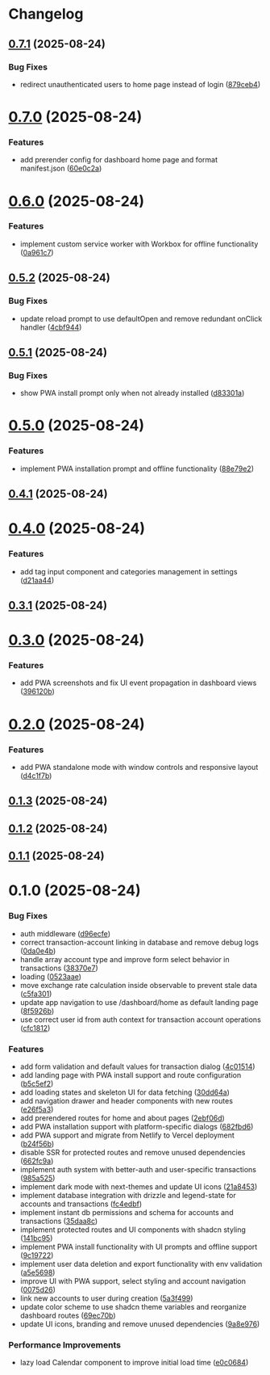 # Changelog

## [0.7.1](https://github.com/FatahChan/finflow/compare/0.7.0...0.7.1) (2025-08-24)


### Bug Fixes

* redirect unauthenticated users to home page instead of login ([879ceb4](https://github.com/FatahChan/finflow/commit/879ceb4dbf9104dfcb0bfb9bfc2897b3afbdf911))

# [0.7.0](https://github.com/FatahChan/finflow/compare/0.6.0...0.7.0) (2025-08-24)


### Features

* add prerender config for dashboard home page and format manifest.json ([60e0c2a](https://github.com/FatahChan/finflow/commit/60e0c2ac158406cee5e3c8fa6142396ce5698601))

# [0.6.0](https://github.com/FatahChan/finflow/compare/0.5.2...0.6.0) (2025-08-24)


### Features

* implement custom service worker with Workbox for offline functionality ([0a961c7](https://github.com/FatahChan/finflow/commit/0a961c7a610dde4efff359ddd6b655a3722a20b6))

## [0.5.2](https://github.com/FatahChan/finflow/compare/0.5.1...0.5.2) (2025-08-24)


### Bug Fixes

* update reload prompt to use defaultOpen and remove redundant onClick handler ([4cbf944](https://github.com/FatahChan/finflow/commit/4cbf9440a401e9235d11bb9c61425ec738452cc3))

## [0.5.1](https://github.com/FatahChan/finflow/compare/0.5.0...0.5.1) (2025-08-24)


### Bug Fixes

* show PWA install prompt only when not already installed ([d83301a](https://github.com/FatahChan/finflow/commit/d83301ad4dbe9a2143320e172f47b0f856588346))

# [0.5.0](https://github.com/FatahChan/finflow/compare/0.4.1...0.5.0) (2025-08-24)


### Features

* implement PWA installation prompt and offline functionality ([88e79e2](https://github.com/FatahChan/finflow/commit/88e79e2a4ee97c7f4f2c6e5454622238fb1fa1fc))

## [0.4.1](https://github.com/FatahChan/finflow/compare/0.4.0...0.4.1) (2025-08-24)

# [0.4.0](https://github.com/FatahChan/finflow/compare/0.3.1...0.4.0) (2025-08-24)


### Features

* add tag input component and categories management in settings ([d21aa44](https://github.com/FatahChan/finflow/commit/d21aa447d3c52923162f2865a031d9f2a3600543))

## [0.3.1](https://github.com/FatahChan/finflow/compare/0.3.0...0.3.1) (2025-08-24)

# [0.3.0](https://github.com/FatahChan/finflow/compare/0.2.0...0.3.0) (2025-08-24)


### Features

* add PWA screenshots and fix UI event propagation in dashboard views ([396120b](https://github.com/FatahChan/finflow/commit/396120bc7084fb7a25b074a6d4c662c672e248e0))

# [0.2.0](https://github.com/FatahChan/finflow/compare/0.1.3...0.2.0) (2025-08-24)


### Features

* add PWA standalone mode with window controls and responsive layout ([d4c1f7b](https://github.com/FatahChan/finflow/commit/d4c1f7b7e52aa0dc0689d21a8a202d8c472a0e74))

## [0.1.3](https://github.com/FatahChan/finflow/compare/0.1.2...0.1.3) (2025-08-24)

## [0.1.2](https://github.com/FatahChan/finflow/compare/0.1.0...0.1.2) (2025-08-24)

## [0.1.1](https://github.com/FatahChan/finflow/compare/0.1.0...0.1.1) (2025-08-24)

# 0.1.0 (2025-08-24)


### Bug Fixes

* auth middleware ([d96ecfe](https://github.com/FatahChan/finflow/commit/d96ecfe73b8a74ce64ec4466e9b6c09c979b407a))
* correct transaction-account linking in database and remove debug logs ([0da0e4b](https://github.com/FatahChan/finflow/commit/0da0e4bcffa63ba5fe51a1514425da9e14f548a3))
* handle array account type and improve form select behavior in transactions ([38370e7](https://github.com/FatahChan/finflow/commit/38370e7abe7edae06dcd54ba2916019b413d6085))
* loading ([0523aae](https://github.com/FatahChan/finflow/commit/0523aae25d3734ff2377e50113fc7a9239f350e7))
* move exchange rate calculation inside observable to prevent stale data ([c5fa301](https://github.com/FatahChan/finflow/commit/c5fa3014bd0b35092dbc371f1ed69adb99a60116))
* update app navigation to use /dashboard/home as default landing page ([8f5926b](https://github.com/FatahChan/finflow/commit/8f5926b62f2a94337c3e511f6f63f31ae96dabf0))
* use correct user id from auth context for transaction account operations ([cfc1812](https://github.com/FatahChan/finflow/commit/cfc18127e89dc75ea0d22d8557af8531d90d4d86))


### Features

* add form validation and default values for transaction dialog ([4c01514](https://github.com/FatahChan/finflow/commit/4c0151435bc0735b35a7df8c397fafa8dc36cab2))
* add landing page with PWA install support and route configuration ([b5c5ef2](https://github.com/FatahChan/finflow/commit/b5c5ef245616eaa03f254a7a9a8168e187726d68))
* add loading states and skeleton UI for data fetching ([30dd64a](https://github.com/FatahChan/finflow/commit/30dd64a0b4708a2c9ca21d3fa22701ecab19bcf6))
* add navigation drawer and header components with new routes ([e26f5a3](https://github.com/FatahChan/finflow/commit/e26f5a367173600e5587bc66168559dc36deded8))
* add prerendered routes for home and about pages ([2ebf06d](https://github.com/FatahChan/finflow/commit/2ebf06dfe7cba949dfa12b7356975bfb5a0b6b23))
* add PWA installation support with platform-specific dialogs ([682fbd6](https://github.com/FatahChan/finflow/commit/682fbd637525d5fb45fa9ca0af500417f3c3d733))
* add PWA support and migrate from Netlify to Vercel deployment ([b24f56b](https://github.com/FatahChan/finflow/commit/b24f56bffdf168ec20640c811db8c9adf395e864))
* disable SSR for protected routes and remove unused dependencies ([662fc9a](https://github.com/FatahChan/finflow/commit/662fc9ae713efe5195311eee10f4308ce6492cc5))
* implement auth system with better-auth and user-specific transactions ([985a525](https://github.com/FatahChan/finflow/commit/985a5259dc6c098b31d12436f16021d962032940))
* implement dark mode with next-themes and update UI icons ([21a8453](https://github.com/FatahChan/finflow/commit/21a845301d16f3d4229bba9099a72f8634715849))
* implement database integration with drizzle and legend-state for accounts and transactions ([fc4edbf](https://github.com/FatahChan/finflow/commit/fc4edbf9f93bdc56b58156daa133c31ce4877f07))
* implement instant db permissions and schema for accounts and transactions ([35daa8c](https://github.com/FatahChan/finflow/commit/35daa8c3e3145b88bf59bc24836e2e781246050e))
* implement protected routes and UI components with shadcn styling ([141bc95](https://github.com/FatahChan/finflow/commit/141bc95cdc579fc5ab17f2c912c5e430713ba4b5))
* implement PWA install functionality with UI prompts and offline support ([9c19722](https://github.com/FatahChan/finflow/commit/9c19722f33cb3483ef496c8b7d7298093a17b4e1))
* implement user data deletion and export functionality with env validation ([a5e5698](https://github.com/FatahChan/finflow/commit/a5e5698b92863aa5db73f045049ffea68ced2597))
* improve UI with PWA support, select styling and account navigation ([0075d26](https://github.com/FatahChan/finflow/commit/0075d26611f0db20d248c35ced375ab290d1db8d))
* link new accounts to user during creation ([5a3f499](https://github.com/FatahChan/finflow/commit/5a3f499afab1294b29ef102cbe591421e1644fbd))
* update color scheme to use shadcn theme variables and reorganize dashboard routes ([69ec70b](https://github.com/FatahChan/finflow/commit/69ec70b46818561c534861e16b7c497d5c20267f))
* update UI icons, branding and remove unused dependencies ([9a8e976](https://github.com/FatahChan/finflow/commit/9a8e97620a045dafcb2fc02e0ef4ffe717025086))


### Performance Improvements

* lazy load Calendar component to improve initial load time ([e0c0684](https://github.com/FatahChan/finflow/commit/e0c068460e934b69281606c169878e9ffd01df5d))
